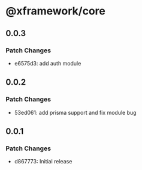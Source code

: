 # @xframework/core

## 0.0.3

### Patch Changes

- e6575d3: add auth module

## 0.0.2

### Patch Changes

- 53ed061: add prisma support and fix module bug

## 0.0.1

### Patch Changes

- d867773: Initial release
